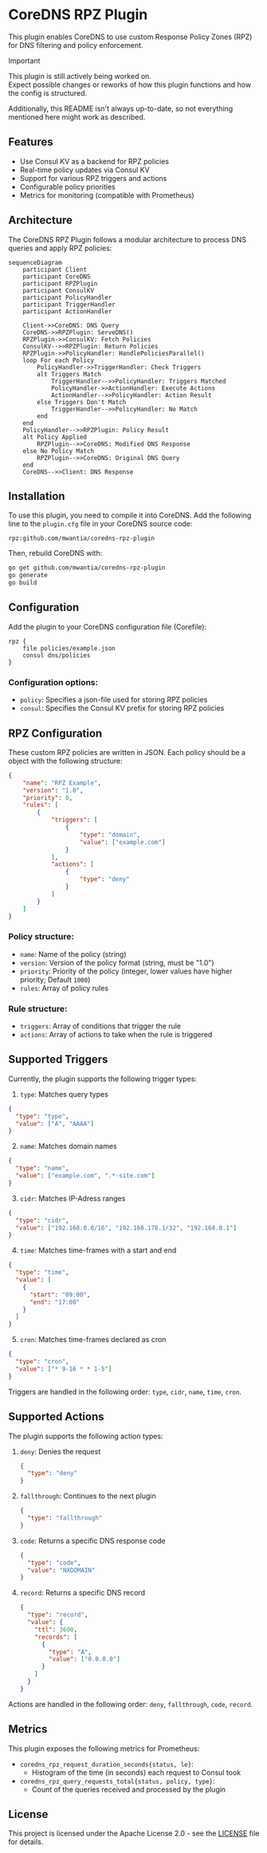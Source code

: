 # CoreDNS RPZ Plugin

This plugin enables CoreDNS to use custom Response Policy Zones (RPZ) for DNS filtering and policy enforcement.

> [!IMPORTANT]
> This plugin is still actively being worked on. \
> Expect possible changes or reworks of how this plugin functions and how the config is structured.
>
> Additionally, this README isn't always up-to-date, so not everything mentioned here might work as described.

## Features

- Use Consul KV as a backend for RPZ policies
- Real-time policy updates via Consul KV
- Support for various RPZ triggers and actions
- Configurable policy priorities
- Metrics for monitoring (compatible with Prometheus)

## Architecture

The CoreDNS RPZ Plugin follows a modular architecture to process DNS queries and apply RPZ policies:

```mermaid
sequenceDiagram
    participant Client
    participant CoreDNS
    participant RPZPlugin
    participant ConsulKV
    participant PolicyHandler
    participant TriggerHandler
    participant ActionHandler

    Client->>CoreDNS: DNS Query
    CoreDNS->>RPZPlugin: ServeDNS()
    RPZPlugin->>ConsulKV: Fetch Policies
    ConsulKV-->>RPZPlugin: Return Policies
    RPZPlugin->>PolicyHandler: HandlePoliciesParallel()
    loop For each Policy
        PolicyHandler->>TriggerHandler: Check Triggers
        alt Triggers Match
            TriggerHandler-->>PolicyHandler: Triggers Matched
            PolicyHandler->>ActionHandler: Execute Actions
            ActionHandler-->>PolicyHandler: Action Result
        else Triggers Don't Match
            TriggerHandler-->>PolicyHandler: No Match
        end
    end
    PolicyHandler-->>RPZPlugin: Policy Result
    alt Policy Applied
        RPZPlugin-->>CoreDNS: Modified DNS Response
    else No Policy Match
        RPZPlugin-->>CoreDNS: Original DNS Query
    end
    CoreDNS-->>Client: DNS Response
```

## Installation

To use this plugin, you need to compile it into CoreDNS. Add the following line to the `plugin.cfg` file in your CoreDNS source code:

```
rpz:github.com/mwantia/coredns-rpz-plugin
```

Then, rebuild CoreDNS with:

```sh
go get github.com/mwantia/coredns-rpz-plugin
go generate
go build
```

## Configuration

Add the plugin to your CoreDNS configuration file (Corefile):

```corefile
rpz {
    file policies/example.json
    consul dns/policies
}
```

### Configuration options:

- `policy`: Specifies a json-file used for storing RPZ policies 
- `consul`: Specifies the Consul KV prefix for storing RPZ policies

## RPZ Configuration

These custom RPZ policies are written in JSON. Each policy should be a object with the following structure:

```json
{
    "name": "RPZ Example",
    "version": "1.0",
    "priority": 0,
    "rules": [
        {
            "triggers": [
                {
                    "type": "domain",
                    "value": ["example.com"]
                }
            ],
            "actions": [
                {
                    "type": "deny"
                }
            ]
        }
    ]
}
```

### Policy structure:
- `name`: Name of the policy (string)
- `version`: Version of the policy format (string, must be "1.0")
- `priority`: Priority of the policy (integer, lower values have higher priority; Default `1000`)
- `rules`: Array of policy rules

### Rule structure:
- `triggers`: Array of conditions that trigger the rule
- `actions`: Array of actions to take when the rule is triggered

## Supported Triggers

Currently, the plugin supports the following trigger types:

1. `type`: Matches query types
  ```json
  {
    "type": "type",
    "value": ["A", "AAAA"]
  }
  ```

2. `name`: Matches domain names
  ```json
  {
    "type": "name",
    "value": ["example.com", ".*-site.com"]
  }
  ```

3. `cidr`: Matches IP-Adress ranges
  ```json
  {
    "type": "cidr",
    "value": ["192.168.0.0/16", "192.168.178.1/32", "192.168.0.1"]
  }
  ```

4. `time`: Matches time-frames with a start and end
  ```json
  {
    "type": "time",
    "value": [
      {
        "start": "09:00",
        "end": "17:00"
      }
    ]
  }
  ```

5. `cron`: Matches time-frames declared as cron
  ```json
  {
    "type": "cron",
    "value": ["* 9-16 * * 1-5"]
  }
  ```

Triggers are handled in the following order: `type`, `cidr`, `name`, `time`, `cron`.

## Supported Actions

The plugin supports the following action types:

1. `deny`: Denies the request
   ```json
   {
     "type": "deny"
   }
   ```

2. `fallthrough`: Continues to the next plugin
   ```json
   {
     "type": "fallthrough"
   }
   ```

3. `code`: Returns a specific DNS response code
   ```json
   {
     "type": "code",
     "value": "NXDOMAIN"
   }
   ```

4. `record`: Returns a specific DNS record
   ```json
   {
     "type": "record",
     "value": {
       "ttl": 3600,
       "records": [
         {
           "type": "A",
           "value": ["0.0.0.0"]
         }
       ]
     }
   }
   ```

Actions are handled in the following order: `deny`, `fallthrough`, `code`, `record`.

## Metrics

This plugin exposes the following metrics for Prometheus:

* `coredns_rpz_request_duration_seconds{status, le}`: 
  * Histogram of the time (in seconds) each request to Consul took
* `coredns_rpz_query_requests_total{status, policy, type}`:
  * Count of the queries received and processed by the plugin

## License

This project is licensed under the Apache License 2.0 - see the [LICENSE](LICENSE) file for details.

